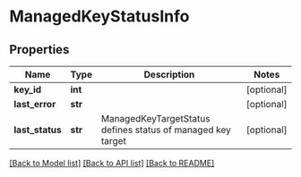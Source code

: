 # ManagedKeyStatusInfo

## Properties
Name | Type | Description | Notes
------------ | ------------- | ------------- | -------------
**key_id** | **int** |  | [optional] 
**last_error** | **str** |  | [optional] 
**last_status** | **str** | ManagedKeyTargetStatus defines status of managed key target | [optional] 

[[Back to Model list]](../README.md#documentation-for-models) [[Back to API list]](../README.md#documentation-for-api-endpoints) [[Back to README]](../README.md)


